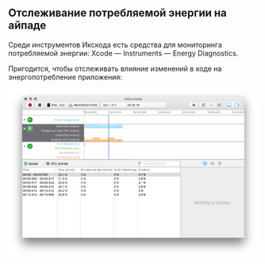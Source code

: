 ## Отслеживание потребляемой энергии на айпаде

Среди инструментов Икскода есть средства для мониторинга потребляемой энергии: Xcode — Instruments — Energy Diagnostics.

Пригодится, чтобы отслеживать влияние изменений в коде на энергопотребление приложения:

<img src="assets/instruments-energy.png" />

